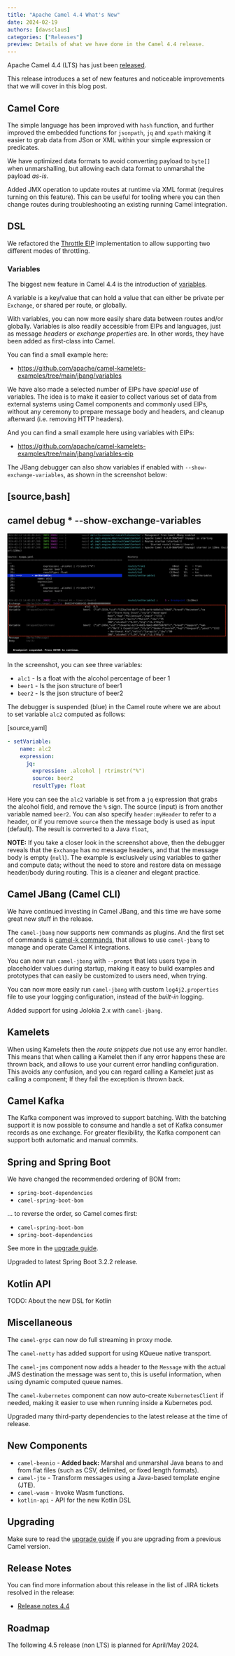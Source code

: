 ```yaml
---
title: "Apache Camel 4.4 What's New"
date: 2024-02-19
authors: [davsclaus]
categories: ["Releases"]
preview: Details of what we have done in the Camel 4.4 release.
---
```


Apache Camel 4.4 (LTS) has just been [released](/blog/2024/02/RELEASE-4.4.0/).

This release introduces a set of new features and noticeable improvements that we will cover in this blog post.

## Camel Core

The simple language has been improved with `hash` function, and further improved the embedded functions for `jsonpath`, `jq` and `xpath`
making it easier to grab data from JSon or XML within your simple expression or predicates.

We have optimized data formats to avoid converting payload to `byte[]` when unmarshalling, but allowing each data format
to unmarshal the payload _as-is_. 

Added JMX operation to update routes at runtime via XML format (requires turning on this feature). This can be
useful for tooling where you can then change routes during troubleshooting an existing running Camel integration.

## DSL

We refactored the [Throttle EIP](/components/next/eips/throttle-eip.html) implementation to allow supporting two different modes of throttling.

### Variables

The biggest new feature in Camel 4.4 is the introduction of [variables](/manual/variables.adoc).

A variable is a key/value that can hold a value that can either be private per `Exchange`, or shared per route, or globally.

With variables, you can now more easily share data between routes and/or globally. Variables is also readily accessible
from EIPs and languages, just as message _headers_ or _exchange properties_ are. In other words, they have been added
as first-class into Camel.

You can find a small example here:

- https://github.com/apache/camel-kamelets-examples/tree/main/jbang/variables

We have also made a selected number of EIPs have _special use_ of variables. The idea is to make it easier to
collect various set of data from external systems using Camel components and commonly used EIPs, without any
ceremony to prepare message body and headers, and cleanup afterward (i.e. removing HTTP headers).

And you can find a small example here using variables with EIPs:

- https://github.com/apache/camel-kamelets-examples/tree/main/jbang/variables-eip

The JBang debugger can also show variables if enabled with `--show-exchange-variables`, as shown in the screenshot below:

[source,bash]
----
camel debug * --show-exchange-variables
----

![JBang Debug with Variables](variable-debug.png)

In the screenshot, you can see three variables:

- `alc1` - Is a float with the alcohol percentage of beer 1
- `beer1` - Is the json structure of beer1
- `beer2` - Is the json structure of beer2

The debugger is suspended (blue) in the Camel route where we are about to set variable `alc2` computed as follows:

[source,yaml]
```yaml
- setVariable:
    name: alc2
    expression:
      jq:
        expression: .alcohol | rtrimstr("%")
        source: beer2
        resultType: float
```

Here you can see the `alc2` variable is set from a `jq` expression that grabs the alcohol field, and remove the `%` sign.
The source (input) is from another variable named `beer2`. You can also specify `header:myHeader` to refer to a header, or
if you remove `source` then the message body is used as input (default).
The result is converted to a Java `float`,

**NOTE:** 
If you take a closer look in the screenshot above, then the debugger reveals that the `Exchange` has no message headers,
and that the message body is empty (`null`). The example is exclusively using variables to gather and compute data; without
the need to store and restore data on message header/body during routing. This is a cleaner and elegant practice.

## Camel JBang (Camel CLI)

We have continued investing in Camel JBang, and this time we have some great new stuff in the release.

The `camel-jbang` now supports new commands as plugins. And the first set of commands is [camel-k commands](/manual/camel-jbang-k.html),
that allows to use `camel-jbang` to manage and operate Camel K integrations.

You can now run `camel-jbang` with `--prompt` that lets users type in placeholder values during startup,
making it easy to build examples and prototypes that can easily be customized to users need, when trying.

You can now more easily run `camel-jbang` with custom `log4j2.properties` file to use your logging configuration,
instead of the _built-in_ logging.

Added support for using Jolokia 2.x with `camel-jbang`.

## Kamelets

When using Kamelets then the _route snippets_ due not use any error handler. This means that when calling a Kamelet
then if any error happens these are thrown back, and allows to use your current error handling configuration. This
avoids any confusion, and you can regard calling a Kamelet just as calling a component; If they fail the exception is thrown back.

## Camel Kafka

The Kafka component was improved to support batching. With the batching support it is now possible to consume and handle a set of 
Kafka consumer records as one exchange. For greater flexibility, the Kafka component can support both automatic and manual commits. 

## Spring and Spring Boot

We have changed the recommended ordering of BOM from:

- `spring-boot-dependencies`
- `camel-spring-boot-bom`

... to reverse the order, so Camel comes first:

- `camel-spring-boot-bom`
- `spring-boot-dependencies`

See more in the [upgrade guide](/manual/camel-4x-upgrade-guide-4_4.html). 

Upgraded to latest Spring Boot 3.2.2 release.


## Kotlin API

TODO: About the new DSL for Kotlin


## Miscellaneous

The `camel-grpc` can now do full streaming in proxy mode. 

The `camel-netty` has added support for using KQueue native transport.

The `camel-jms` component now adds a header to the `Message` with the actual JMS destination the message was sent to,
this is useful information, when using dynamic computed queue names.

The `camel-kubernetes` component can now auto-create `KubernetesClient` if needed, making it easier to use when running inside
a Kubernetes pod.

Upgraded many third-party dependencies to the latest release at the time of release.

## New Components

- `camel-beanio` - **Added back:** Marshal and unmarshal Java beans to and from flat files (such as CSV, delimited, or fixed length formats).
- `camel-jte` - Transform messages using a Java-based template engine (JTE).
- `camel-wasm` - Invoke Wasm functions.
- `kotlin-api` - API for the new Kotlin DSL

## Upgrading

Make sure to read the [upgrade guide](/manual/camel-4x-upgrade-guide-4_4.html) if you are upgrading from a previous Camel version.

## Release Notes

You can find more information about this release in the list of JIRA tickets resolved in the release:

- [Release notes 4.4](/releases/release-4.4.0/)

## Roadmap

The following 4.5 release (non LTS) is planned for April/May 2024.

